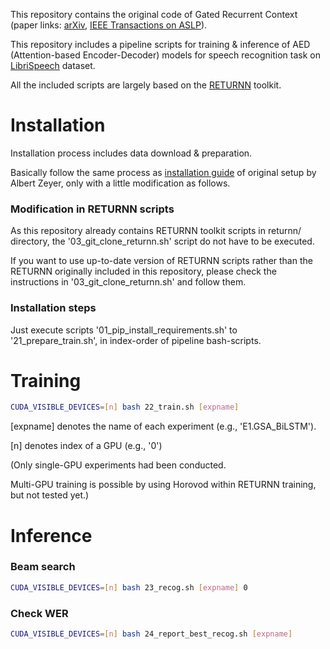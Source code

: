 This repository contains the original code of Gated Recurrent Context (paper links: [arXiv](https://arxiv.org/pdf/2007.05214.pdf), [IEEE Transactions on ASLP](https://ieeexplore.ieee.org/document/9314198)).

This repository includes a pipeline scripts for training & inference of AED (Attention-based Encoder-Decoder) models for speech recognition task on [LibriSpeech](http://www.openslr.org/12/) dataset.

All the included scripts are largely based on the [RETURNN](https://github.com/rwth-i6/returnn) toolkit.

# Installation
Installation process includes data download & preparation.

Basically follow the same process as [installation guide](https://github.com/rwth-i6/returnn-experiments/tree/master/2018-asr-attention/librispeech/full-setup-attention) of original setup by Albert Zeyer,
only with a little modification as follows. 

### Modification in RETURNN scripts
As this repository already contains RETURNN toolkit scripts in returnn/ directory, 
the '03_git_clone_returnn.sh' script do not have to be executed.

If you want to use up-to-date version of RETURNN scripts rather than the RETURNN originally included in this repository,
please check the instructions in '03_git_clone_returnn.sh' and follow them.  

### Installation steps
Just execute scripts '01_pip_install_requirements.sh' to '21_prepare_train.sh', in index-order of pipeline bash-scripts. 


# Training
```bash
CUDA_VISIBLE_DEVICES=[n] bash 22_train.sh [expname]
```
[expname] denotes the name of each experiment (e.g., 'E1.GSA_BiLSTM').

[n] denotes index of a GPU (e.g., '0')

(Only single-GPU experiments had been conducted.

Multi-GPU training is possible by using Horovod within RETURNN training, but not tested yet.)

# Inference

### Beam search
```bash
CUDA_VISIBLE_DEVICES=[n] bash 23_recog.sh [expname] 0
```

### Check WER
```bash
CUDA_VISIBLE_DEVICES=[n] bash 24_report_best_recog.sh [expname]
```



